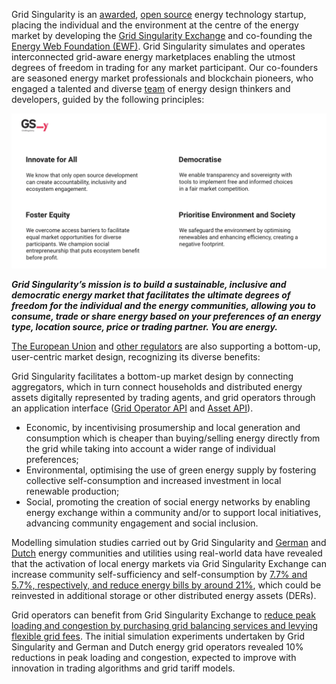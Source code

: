 Grid Singularity is an [awarded](https://www.weforum.org/organizations/grid-singularity-gmbh-gsy-gmbh), [open source](https://gridsingularity.github.io/d3a/licensing/) energy technology startup, placing the individual and the environment at the centre of the energy market by developing the [Grid Singularity Exchange](https://map.gridsingularity.com/singularity-map) and co-founding the [Energy Web Foundation (EWF)](https://www.energyweb.org/). Grid Singularity simulates and operates interconnected grid-aware energy marketplaces enabling the utmost degrees of freedom in trading for any market participant. Our co-founders are seasoned energy market professionals and blockchain pioneers, who engaged a talented and diverse [team](https://gridsingularity.com/company/our-team) of energy design thinkers and developers, guided by the following principles:


![alt_text](img/vision-1.png)

***Grid Singularity’s mission is to build a sustainable, inclusive and democratic energy market that facilitates the ultimate degrees of freedom for the individual and the energy communities, allowing you to consume, trade or share energy based on your preferences of an energy type, location source, price or trading partner. You are energy.***

[The European Union](https://gridsingularity.medium.com/energy-communities-a-game-changer-for-the-european-electricity-grid-fd588a3063b0) and [other regulators](https://www.ferc.gov/media/ferc-order-no-2222-fact-sheet) are also supporting a bottom-up, user-centric market design, recognizing its diverse benefits:


Grid Singularity facilitates a bottom-up market design by connecting aggregators, which in turn connect households and distributed energy assets digitally represented by trading agents, and grid operators through an application interface ([Grid Operator API](implement-grid-fees-walkthrough.md) and [Asset API](configure-trading-strategies-walkthrough.md)).

- Economic, by incentivising prosumership and local generation and consumption which is cheaper than buying/selling energy directly from the grid while taking into account a wider range of individual preferences;
- Environmental, optimising the use of green energy supply by fostering collective
self-consumption and increased investment in local renewable production;
- Social, promoting the creation of social energy networks by enabling energy exchange within a community and/or to support local initiatives, advancing community engagement and social inclusion.


Modelling simulation studies carried out by Grid Singularity and [German](https://gridsingularity.medium.com/modelling-study-to-assess-the-potential-benefits-of-trading-in-and-between-local-energy-d721395ddd4b) and [Dutch](https://gridsingularity.medium.com/an-energy-exchange-engine-for-local-energy-marketplaces-28d5be23705e) energy communities and utilities using real-world data have revealed that the activation of local energy markets via Grid Singularity Exchange can increase community self-sufficiency and self-consumption by [7.7% and 5.7%, respectively, and reduce energy bills by around 21%](https://gridsingularity.medium.com/modelling-study-to-assess-the-potential-benefits-of-trading-in-and-between-local-energy-d721395ddd4b), which could be reinvested in additional storage or other distributed energy assets (DERs).

Grid operators can benefit from Grid Singularity Exchange to [reduce peak loading and congestion by purchasing grid balancing services and levying flexible grid fees](https://gridsingularity.medium.com/energy-singularity-challenge-2020-testing-novel-grid-fee-models-and-intelligent-peer-to-peer-6a0d715a9063). The initial simulation experiments undertaken by Grid Singularity and German and Dutch energy grid operators revealed 10% reductions in peak loading and congestion, expected to improve with innovation in trading algorithms and grid tariff models.
